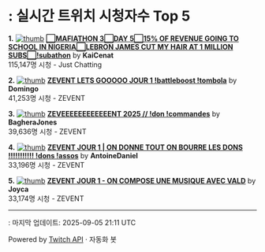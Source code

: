# : 실시간 트위치 시청자수 Top 5

**1.** [![thumb](https://static-cdn.jtvnw.net/previews-ttv/live_user_kaicenat-320x180.jpg)](https://twitch.tv/KaiCenat)
**[⬜MAFIATHON 3⬜️DAY 5⬜15% OF REVENUE GOING TO SCHOOL IN NIGERIA⬜LEBRON JAMES CUT MY HAIR AT 1 MILLION SUBS⬜!subathon](https://twitch.tv/KaiCenat)** by **KaiCenat**<br>115,147명 시청  - Just Chatting

**2.** [![thumb](https://static-cdn.jtvnw.net/previews-ttv/live_user_domingo-320x180.jpg)](https://twitch.tv/Domingo)
**[ZEVENT LETS GOOOOO JOUR 1 !battleboost !tombola](https://twitch.tv/Domingo)** by **Domingo**<br>41,253명 시청  - ZEVENT

**3.** [![thumb](https://static-cdn.jtvnw.net/previews-ttv/live_user_bagherajones-320x180.jpg)](https://twitch.tv/BagheraJones)
**[ZEVEEEEEEEEEEEENT 2025 // !don !commandes](https://twitch.tv/BagheraJones)** by **BagheraJones**<br>39,636명 시청  - ZEVENT

**4.** [![thumb](https://static-cdn.jtvnw.net/previews-ttv/live_user_antoinedaniel-320x180.jpg)](https://twitch.tv/AntoineDaniel)
**[ZEVENT JOUR 1 | ON DONNE TOUT ON BOURRE LES DONS !!!!!!!!!!! !dons !assos](https://twitch.tv/AntoineDaniel)** by **AntoineDaniel**<br>33,196명 시청  - ZEVENT

**5.** [![thumb](https://static-cdn.jtvnw.net/previews-ttv/live_user_joyca-320x180.jpg)](https://twitch.tv/Joyca)
**[ZEVENT JOUR 1 - ON COMPOSE UNE MUSIQUE AVEC VALD](https://twitch.tv/Joyca)** by **Joyca**<br>33,174명 시청  - ZEVENT


---
: 마지막 업데이트: 2025-09-05 21:11 UTC

Powered by [Twitch API](https://dev.twitch.tv/docs/api/reference) · 자동화 봇